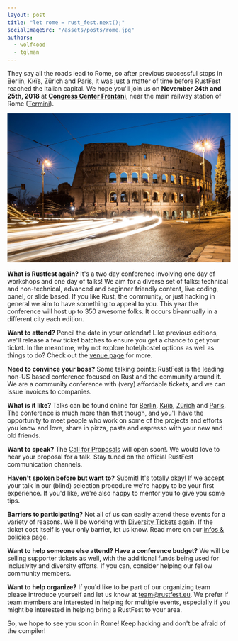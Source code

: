 ```yaml
---
layout: post
title: "let rome = rust_fest.next();"
socialImageSrc: "/assets/posts/rome.jpg"
authors:
  - wolf4ood
  - tglman
---
```

They say all the roads lead to Rome, so after previous successful stops in Berlin, Київ, Zürich and Paris, it was just a matter of time before RustFest reached the Italian capital. We hope you'll join us on  **November 24th and 25th, 2018** at [**Congress Center Frentani**](https://www.congressifrentani.it/centrocongressi/), near the main railway station of Rome ([Termini](https://www.romatermini.com/en/)).

![The Colosseum](/assets/posts/rome.jpg)

**What is Rustfest again?** It's a two day conference involving one day of workshops and one day of talks! We aim for a diverse set of talks: technical and non-technical, advanced and beginner friendly content, live coding, panel, or slide based. If you like Rust, the community, or just hacking in general we aim to have something to appeal to you. This year the conference will host up to 350 awesome folks. It occurs bi-annually in a different city each edition.

**Want to attend?** Pencil the date in your calendar! Like previous editions, we'll release a few ticket batches to ensure you get a chance to get your ticket. In the meantime, why not explore hotel/hostel options as well as things to do? Check out the [venue page](https://rome.rustfest.eu/location/) for more.

**Need to convince your boss?** Some talking points: RustFest is the leading non-US based conference focused on Rust and the community around it. We are a community conference with (very) affordable tickets, and we can issue invoices to companies.

**What is it like?** Talks can be found online for [Berlin](https://www.youtube.com/watch?v=fI4RG_uq-WU&list=PL85XCvVPmGQh8nWR_Z-fTmPGsUWuzb-dn), [Київ](https://www.youtube.com/watch?v=AHprJNUCgQ0&list=PL85XCvVPmGQhvs1Rnet_24B-AI3YSM2YG), [Zürich](https://www.youtube.com/watch?v=jywiVWKm1TI&list=PL85XCvVPmGQj9mqbJizw-zi-EhcpS5jTP) and [Paris](https://www.youtube.com/watch?v=23lRkdDXqY0&list=PL85XCvVPmGQgdqz9kz6qH3SI_hp7Zb4s1). The conference is much more than that though, and you'll have the opportunity to meet people who work on some of the projects and efforts you know and love, share in  pizza, pasta and espresso with your new and old friends.

**Want to speak?** The [Call for Proposals](https://cfp.rustfest.eu/) will open soon!. We would love to hear your proposal for a talk. Stay tuned on the official RustFest communication channels.

**Haven't spoken before but want to?** Submit! It's totally okay! If we accept your talk in our (blind) selection procedure we're happy to be your first experience. If you'd like, we're also happy to mentor you to give you some tips.

**Barriers to participating?** Not all of us can easily attend these events for a variety of reasons. We'll be working with [Diversity Tickets](https://diversitytickets.org/) again. If the ticket cost itself is your only barrier, let us know. Read more on our [infos & policies](https://rome.rustfest.eu/info/) page.

**Want to help someone else attend? Have a conference budget?** We will be selling supporter tickets as well, with the additional funds being used for inclusivity and diversity efforts. If you can, consider helping our fellow community members.

**Want to help organize?** If you'd like to be part of our organizing team please introduce yourself and let us know at [team@rustfest.eu](mailto:team@rustfest.eu). We prefer if team members are interested in helping for multiple events, especially if you might be interested in helping bring a RustFest to your area.

So, we hope to see you soon in Rome! Keep hacking and don't be afraid of the compiler!
